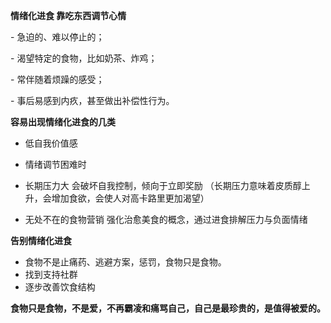 **情绪化进食  靠吃东西调节心情**

\- 急迫的、难以停止的；

\- 渴望特定的食物，比如奶茶、炸鸡；

\- 常伴随着烦躁的感受；

\- 事后易感到内疚，甚至做出补偿性行为。



**容易出现情绪化进食的几类**

- 低自我价值感

- 情绪调节困难时

- 长期压力大 会破坏自我控制，倾向于立即奖励   （长期压力意味着皮质醇上升，会增加食欲，会使人对高卡路里更加渴望）

- 无处不在的食物营销  强化治愈美食的概念，通过进食排解压力与负面情绪

  

**告别情绪化进食**

- 食物不是止痛药、逃避方案，惩罚，食物只是食物。
- 找到支持社群
- 逐步改善饮食结构



 **食物只是食物，不是爱，不再霸凌和痛骂自己，自己是最珍贵的，是值得被爱的。**



